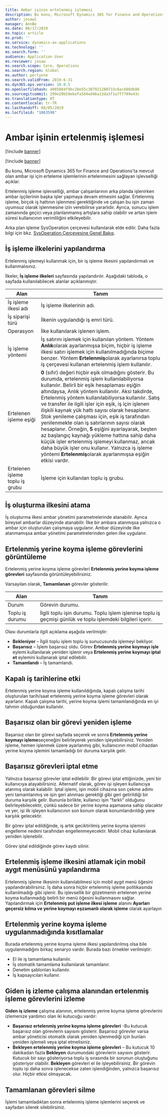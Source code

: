 ```yaml
---
title: Ambar işinin ertelenmiş işlemesi
description: Bu konu, Microsoft Dynamics 365 for Finance and Operations'ta ambar işi koyma işlemlerinin ertelenmiş işlenmesini sağlayan işlevselliği açıklar.
author: josaw1
manager: AnnBe
ms.date: 06/17/2019
ms.topic: article
ms.prod: ''
ms.service: dynamics-ax-applications
ms.technology: ''
ms.search.form: ''
audience: Application User
ms.reviewer: josaw
ms.search.scope: Core, Operations
ms.search.region: Global
ms.author: perlynne
ms.search.validFrom: 2019-6-31
ms.dyn365.ops.version: 10.0.5
ms.openlocfilehash: 4905084f9bc28e55c307921280733c6acb80db86
ms.sourcegitcommit: 299e20b59ebefa584ed46a13da3f1a7ff709e43c
ms.translationtype: HT
ms.contentlocale: tr-TR
ms.lasthandoff: 08/05/2019
ms.locfileid: "1863598"
---
```

# <a name="deferred-processing-of-warehouse-work"></a>Ambar işinin ertelenmiş işlemesi

[!include [banner](../includes/banner.md)]

[!include [banner](../includes/pivate-preview-banner.md)]

Bu konu, Microsoft Dynamics 365 for Finance and Operations'ta mevcut olan ambar işi için erteleme işlemlerinin ertelenmesini sağlayan işlevselliği açıklar.

Ertelenmiş işleme işlevselliği, ambar çalışanlarının arka planda işlenirken ambar işçilerinin başka işler yapmaya devam etmesini sağlar. Ertelenmiş işleme, birçok iş hattının işlenmesi gerektiğinde ve çalışan bu işin zaman uyumsuz olarak işlenmesine izin verebilirse yararlıdır. Ayrıca, sunucu işlem zamanında geçici veya planlanmamış artışlara sahip olabilir ve artan işlem süresi kullanıcının verimliliğini etkileyebilir.

Arka plan işleme SysOperation çerçevesi kullanılarak elde edilir. Daha fazla bilgi için bkz. [SysOperation Çerçevesine Genel Bakış](https://docs.microsoft.com/dynamicsax-2012/developer/sysoperation-framework-overview).

## <a name="configuring-the-work-processing-policies"></a>İş işleme ilkelerini yapılandırma

Ertelenmiş işlemeyi kullanmak için, bir iş işleme ilkesini yapılandırmalı ve kullanmalısınız.

İlkeler, **İş işleme ilkeleri** sayfasında yapılandırılır. Aşağıdaki tabloda, o sayfada kullanılabilecek alanlar açıklanmıştır.

| Alan                           | Tanım |
|---------------------------------|-------------|
| İş işleme ilkesi adı     | İş işleme ilkelerinin adı. |
| İş siparişi türü                 | İlkenin uygulandığı iş emri türü. |
| Operasyon                       | İlke kullanılarak işlenen işlem. |
| İş işleme yöntemi          | İş satırını işlemek için kullanılan yöntem. Yöntem **Anlık**olarak ayarlanmışsa biçim, hiçbir iş işleme ilkesi satırı işlemek için kullanılmadığında biçime benzer. Yöntem **Ertelenmiş**olarak ayarlanırsa toplu iş çerçevesi kullanan ertelenmiş işlem kullanılır. |
| Ertelenen işleme eşiği   | **0** (sıfır) değeri hiçbir eşik olmadığını gösterir. Bu durumda, ertelenmiş işlem kullanılabiliyorsa kullanılır. Belirli bir eşik hesaplaması eşiğin altındaysa, Anlık yöntem kullanılır. Aksi takdirde, Ertelenmiş yöntem kullanılabiliyorsa kullanılır. Satış ve transfer ile ilgili işler için eşik, iş için işlenen ilişkili kaynak yük hattı sayısı olarak hesaplanır. Stok yenileme çalışması için, eşik iş tarafından yenilenmekte olan iş satırlarının sayısı olarak hesaplanır. Örneğin, **5** eşiğini ayarlayarak, beşten az başlangıç kaynağı yükleme hattına sahip daha küçük işler ertelenmiş işlemeyi kullanmaz, ancak daha büyük işler onu kullanır. Yalnızca iş işleme yöntemi **Ertelenmiş**olarak ayarlanmışsa eşiğin etkisi vardır. |
| Ertelenen işleme toplu iş grubu |İşleme için kullanılan toplu iş grubu. |

## <a name="assigning-the-work-creation-policy"></a>İş oluşturma ilkesini atama

İş oluşturma ilkesi ambar yönetimi parametrelerinde atanabilir. Ayrıca bireysel ambarlar düzeyinde atanabilir. İlke bir ambara atanmışsa yalnızca o ambar için oluşturulan çalışmaya uygulanır. Ambar düzeyinde ilke atanmamışsa ambar yönetimi parametrelerinden gelen ilke uygulanır.

## <a name="viewing-the-deferred-put-processing-tasks"></a>Ertelenmiş yerine koyma işleme görevlerini görüntüleme

Ertelenmiş yerine koyma işleme görevleri **Ertelenmiş yerine koyma işleme görevleri** sayfasında görüntüleyebilirsiniz.

Varsayılan olarak, **Tamamlanan** görevler gösterilir.

| Alan            | Tanım |
|------------------|-------------|
| Durum           | Görevin durumu. |
| Toplu iş durumu | İlgili toplu işin durumu. Toplu işlem işlenirse toplu iş geçmişi günlük ve toplu işlemdeki bilgileri içerir. |

Olası durumlarla ilgili açıklama aşağıda verilmiştir:

- **Bekleniyor** – İlgili toplu işlem toplu iş sunucusunda işlemeyi bekliyor.
- **Başarısız** – İşlem başarısız oldu. Görev **Ertelenmiş yerine koymayı işle** eylemi kullanılarak yeniden işlenir veya **Ertelenmiş yerine koymayı iptal et** eylemini kullanarak iptal edilebilir.
- **Tamamlandı** – İş tamamlandı.

## <a name="impact-on-closed-work-dates"></a>Kapalı iş tarihlerine etki

Ertelenmiş yerine koyma işleme kullanıldığında, kapalı çalışma tarihi oluşturulan tarih/saat ertelenmiş yerine koyma işleme görevleri olarak ayarlanır. Kapalı çalışma tarihi, yerine koyma işlemi tamamlandığında en iyi tahmin olduğundan kullanılır.

## <a name="reprocessing-a-failed-task"></a>Başarısız olan bir görevi yeniden işleme

Başarısız olan bir görevi sayfada seçerek ve sonra **Ertelenmiş yerine koymayı işleme**seçeneğini belirleyerek yeniden işleyebilirsiniz. Yeniden işleme, hemen işlenmek üzere ayarlanmış gibi, kullanıcının mobil cihazdan yerine koyma işlemini tamamladığı bir duruma karşılık gelir.

## <a name="canceling-failed-tasks"></a>Başarısız görevleri iptal etme

Yalnızca başarısız görevler iptal edilebilir. Bir görevi iptal ettiğinizde, yeni bir kullanıcıya atayabilirsiniz. Alternatif olarak, görev işi işleyen kullanıcıya atanmış olarak kalabilir. İptal işlemi, işin mobil cihazına son çekme adımı yeni tamamlanmış ve işin geri alınması gerektiği gibi geri getirildiği bir duruma karşılık gelir. Bununla birlikte, kullanıcı işin "farklı" olduğunu belirleyebilecektir, çünkü sadece bir yerine koyma aşamasına sahip olacaktır ve yer, işi ilk işleyen kullanıcının son konum olarak konumlandırıldığı yere karşılık gelecektir.

Bir görev iptal edildiğinde, iş artık geciktirilmiş yerine koyma işlemini engelleme nedeni tarafından engellenmeyecektir. Mobil cihaz kullanılarak yeniden işlenebilir.

Görev iptal edildiğinde görev kaydı silinir.

## <a name="configuring-the-mobile-device-menu-to-skip-the-deferred-processing-policy"></a>Ertelenmiş işleme ilkesini atlamak için mobil aygıt menüsünü yapılandırma

Ertelenmiş işleme ilkesinin kullanılabilmesi için mobil aygıt menü öğesini yapılandırabilirsiniz. İş daha sonra hiçbir ertelenmiş işleme politikasında kullanılmadığı gibi işlenir. Bu işlevsellik bir gözetmenin ertelenen yerine koyma kullanmadığı belirli bir menü öğesini kullanmasını sağlar. Yapılandırmak için **Ertelenmiş put işleme ilkesi işleme** alanını **Ayarları geçersiz kılma ve yerine koymayı eşzamanlı olarak işleme** olarak ayarlayın 

## <a name="restrictions-when-the-deferred-put-processing-isnt-applied"></a>Ertelenmiş yerine koyma işleme uygulanmadığında kısıtlamalar

Burada ertelenmiş yerine koyma işleme ilkesi yapılandırılmış olsa bile uygulanmadığını birkaç senaryo vardır. Burada bazı örnekler verilmiştir:

- El ile iş tamamlama kullanılır.
- İş otomatik tamamlama kullanılarak tamamlanır.
- Denetim şablonları kullanılır.
- İş kapsayıcıları kullanır.

## <a name="monitoring-the-deferred-processing-tasks-from-the-outbound-work-monitoring-workspace"></a>Giden iş izleme çalışma alanından ertelenmiş işleme görevlerini izleme

**Giden iş izleme** çalışma alanının, ertelenmiş yerine koyma işleme görevlerini izlemenize yardımcı olan iki kutucuğu vardır:

- **Başarısız ertelenmiş yerine koyma işleme görevleri** -Bu kutucuk başarısız olan görevlerin sayısını gösterir. Başarısız görevler varsa ambar yöneticisi otomatik olarak yeniden işlenmediği için bunları yeniden işlemeli veya iptal etmelisiniz.
- **Bekleyen ertelenmiş yerine koyma işleme görevleri** – Bu kutucuk 10 dakikadan fazla **Bekleyen** durumundaki görevlerin sayısını gösterir. Kutucuk bir sayı gösteriyorsa toplu iş sırasında bir sorunun oluştuğunu gösteriyor olabilir. **Bekleyen** görevleri el ile işleyebilirsiniz. Bir görevin toplu işi daha sonra işlenecekse zaten işlendiğinden, yalnızca başarısız olur. Hiçbir etkisi olmayacak.

## <a name="deleting-completed-tasks"></a>Tamamlanan görevleri silme

İşlemi tamamladıktan sonra ertelenmiş işleme işlemlerini seçerek ve sayfadan silerek silebilirsiniz.
